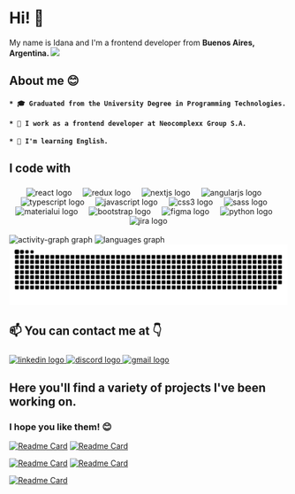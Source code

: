 <h1 align="left">Hi! 👋 </h1>

My name is Idana and I'm a frontend developer from  <b>Buenos Aires, Argentina. <img src="https://upload.wikimedia.org/wikipedia/commons/thumb/1/1a/Flag_of_Argentina.svg/1200px-Flag_of_Argentina.svg.png" width="17" /></b> </p>


## About me 😊

<h4 align="left">
    
    * 🎓 Graduated from the University Degree in Programming Technologies.

    * 💼 I work as a frontend developer at Neocomplexx Group S.A.

    * 🌱 I'm learning English.


## I code with
###
<div align="center">
  <img src="https://skillicons.dev/icons?i=react" height="40" alt="react logo"  />
  <img width="12" />
  <img src="https://skillicons.dev/icons?i=redux" height="40" alt="redux logo"  />
  <img width="12" />
  <img src="https://skillicons.dev/icons?i=nextjs" height="40" alt="nextjs logo"  />
  <img width="12" />
  <img src="https://skillicons.dev/icons?i=angular" height="40" alt="angularjs logo"  />
  <img width="12" />
  <img src="https://skillicons.dev/icons?i=ts" height="40" alt="typescript logo"  />
  <img width="12" />
  <img src="https://skillicons.dev/icons?i=js" height="40" alt="javascript logo"  />
  <img width="12" />
  <img src="https://skillicons.dev/icons?i=css" height="40" alt="css3 logo"  />
  <img width="12" />
  <img src="https://skillicons.dev/icons?i=sass" height="40" alt="sass logo"  />
  <img width="12" />
  <img src="https://cdn.simpleicons.org/mui/007FFF" height="40" alt="materialui logo"  />
  <img width="12" />
  <img src="https://cdn.jsdelivr.net/gh/devicons/devicon/icons/bootstrap/bootstrap-original.svg" height="40" alt="bootstrap logo"  />
  <img width="12" />
  <img src="https://skillicons.dev/icons?i=figma" height="40" alt="figma logo"  />
  <img width="12" />
  <img src="https://skillicons.dev/icons?i=py" height="40" alt="python logo"  />
  <img width="12" />
  <img src="https://cdn.simpleicons.org/jira/0052CC" height="40" alt="jira logo"  />
</div>
<br clear="both">

<div align="left">
  <img src="https://github-readme-activity-graph.vercel.app/graph?username=idanawagner&radius=16&theme=nightowl&area=true&order=5" height="200" alt="activity-graph graph"  />
  <img src="https://github-readme-stats.vercel.app/api/top-langs?username=idanawagner&locale=en&hide_title=false&layout=compact&card_width=320&langs_count=6&theme=nightowl&hide_border=false&order=2" height="157" alt="languages graph"  />
</div>
<img src="https://raw.githubusercontent.com/idanawagner/idanawagner/output/snake.svg" alt="Snake animation" />

## 📫 You can contact me at 👇

###

<div align="left">
  <a href="https://www.linkedin.com/in/idanawagnercabrera/" target="_blank">
    <img src="https://img.shields.io/static/v1?message=LinkedIn&logo=linkedin&label=&color=0077B5&logoColor=white&labelColor=&style=for-the-badge" height="30" alt="linkedin logo"  />
  </a>
  <a href="http://discordapp.com/users/950789403184345128" target="_blank">
    <img src="https://img.shields.io/static/v1?message=Discord&logo=discord&label=&color=7289DA&logoColor=white&labelColor=&style=for-the-badge" height="30" alt="discord logo"  />
  </a>
  <a href="idanawagner@gmail.com" target="_blank">
    <img src="https://img.shields.io/static/v1?message=Gmail&logo=gmail&label=&color=D14836&logoColor=white&labelColor=&style=for-the-badge" height="30" alt="gmail logo"  />
  </a>
</div>

## Here you'll find a variety of projects I've been working on.
###
<h3 align="left">I hope you like them! 😊</h3>

[![Readme Card](https://github-readme-stats.vercel.app/api/pin/?username=idanawagner&repo=AdministradorPP&theme=nightowl&hide_border=false)](https://github.com/idanawagner/AdministradorPP)
[![Readme Card](https://github-readme-stats.vercel.app/api/pin/?username=idanawagner&repo=coursesAdministrator&theme=nightowl&hide_border=false)](https://github.com/idanawagner/coursesAdministrator)

[![Readme Card](https://github-readme-stats.vercel.app/api/pin/?username=idanawagner&repo=rebelStickers&theme=nightowl&hide_border=false)](https://github.com/idanawagner/rebelStickers)
[![Readme Card](https://github-readme-stats.vercel.app/api/pin/?username=idanawagner&repo=babyBom&theme=nightowl&hide_border=false)](https://github.com/idanawagner/babyBom)

[![Readme Card](https://github-readme-stats.vercel.app/api/pin/?username=idanawagner&repo=proyectoInformatico-grupo17&theme=nightowl&hide_border=false)](https://github.com/idanawagner/proyectoInformatico-grupo17)

